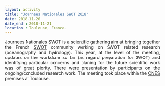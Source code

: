 ```yaml
---
layout: activity
title: "Journees Nationales SWOT 2018"
date: 2018-11-20
date_end : 2018-11-21
location : Toulouse, France.
---
```


<p style='text-align: justify;'>
Journees Nationales SWOT is a scientific gathering aim at bringing together the French <a href="https://swot.jpl.nasa.gov/" target="_blank">SWOT</a> community working on SWOT related research (oceanography and hydrology).  This year, at the level of the meeting, updates on the workdone so far (as regard preparation for SWOT) and identifying particular concerns and planing for the future scientific work was of great piority. There were presentation by participants on the ongoing/concluded research work. The meeting took place within the <a href="https://cnes.fr/">CNES</a> premises at Toulouse.  </p>




